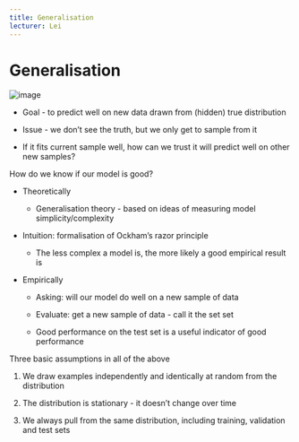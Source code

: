 ```yaml
---
title: Generalisation
lecturer: Lei
---
```


# Generalisation

![image](/img/Year_2/Software_Methodologies/Machine_Learning/Generalisation/Generalisation.webp)

-   Goal - to predict well on new data drawn from (hidden) true
    distribution

-   Issue - we don’t see the truth, but we only get to sample from it

-   If it fits current sample well, how can we trust it will predict
    well on other new samples?

How do we know if our model is good?

-   Theoretically

    -   Generalisation theory - based on ideas of measuring model
        simplicity/complexity

-   Intuition: formalisation of Ockham’s razor principle

    -   The less complex a model is, the more likely a good empirical
        result is

-   Empirically

    -   Asking: will our model do well on a new sample of data

    -   Evaluate: get a new sample of data - call it the set set

    -   Good performance on the test set is a useful indicator of good
        performance

Three basic assumptions in all of the above

1.  We draw examples independently and identically at random from the
    distribution

2.  The distribution is stationary - it doesn’t change over time

3.  We always pull from the same distribution, including training,
    validation and test sets
